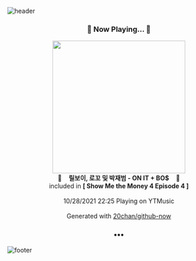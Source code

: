 ![header](https://capsule-render.vercel.app/api?type=wave&height=170&section=header&text=Hi.%20I'm%20SHIFT&fontColor=090707&fontAlignX=45&fontAlignY=65&fontSize=100)

<h3 align="center">🎵 Now Playing... 🎵</h3>
<p align="center">
  <a href="https://music.youtube.com/watch?v=18taoPtL1-I">
    <img width="300" src="https://lh3.googleusercontent.com/sOc1c8ksWJ_ASiZt9GNEJ3drvJ_snBGryob2pjqc2Ef66xdfJCGy7SCvVgg5ObDT1joxn7B1dDRmkhI">
  </a>
  <br>
  🎵&nbsp&nbsp&nbsp <b>릴보이, 로꼬 및 박재범 - ON IT + BO$</b> &nbsp&nbsp&nbsp🎵
  <br>
  included in <b>[ Show Me the Money 4 Episode 4 ]</b>
  
  <br />
  <br />
  10/28/2021 22:25 Playing on YTMusic
  <br />
  <br />
  Generated with <a href="https://github.com/20chan/github-now">20chan/github-now</a>
</p>

<h3 align="center">•••</h3>

![footer](https://capsule-render.vercel.app/api?type=wave&height=150&section=footer)
